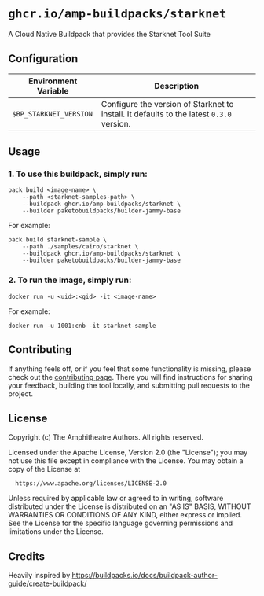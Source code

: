 # `ghcr.io/amp-buildpacks/starknet`

A Cloud Native Buildpack that provides the Starknet Tool Suite

## Configuration

| Environment Variable      | Description                                                                                                                                                                                                                                                                                       |
| ------------------------- | ------------------------------------------------------------------------------------------------------------------------------------------------------------------------------------------------------------------------------------------------------------------------------------------------- |
| `$BP_STARKNET_VERSION` | Configure the version of Starknet to install. It defaults to the latest `0.3.0` version. |


## Usage

### 1. To use this buildpack, simply run:

```shell
pack build <image-name> \
    --path <starknet-samples-path> \
    --buildpack ghcr.io/amp-buildpacks/starknet \
    --builder paketobuildpacks/builder-jammy-base
```

For example:

```shell
pack build starknet-sample \
    --path ./samples/cairo/starknet \
    --buildpack ghcr.io/amp-buildpacks/starknet \
    --builder paketobuildpacks/builder-jammy-base
```

### 2. To run the image, simply run:

```shell
docker run -u <uid>:<gid> -it <image-name>
```

For example:

```shell
docker run -u 1001:cnb -it starknet-sample
```

## Contributing

If anything feels off, or if you feel that some functionality is missing, please
check out the [contributing
page](https://docs.amphitheatre.app/contributing/). There you will find
instructions for sharing your feedback, building the tool locally, and
submitting pull requests to the project.

## License

Copyright (c) The Amphitheatre Authors. All rights reserved.

Licensed under the Apache License, Version 2.0 (the "License");
you may not use this file except in compliance with the License.
You may obtain a copy of the License at

      https://www.apache.org/licenses/LICENSE-2.0

Unless required by applicable law or agreed to in writing, software
distributed under the License is distributed on an "AS IS" BASIS,
WITHOUT WARRANTIES OR CONDITIONS OF ANY KIND, either express or implied.
See the License for the specific language governing permissions and
limitations under the License.

## Credits

Heavily inspired by https://buildpacks.io/docs/buildpack-author-guide/create-buildpack/
